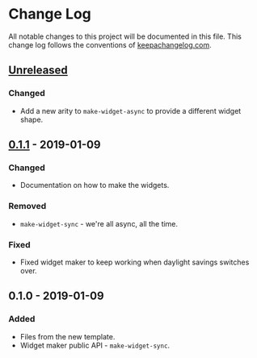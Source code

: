 # Change Log
All notable changes to this project will be documented in this file. This change log follows the conventions of [keepachangelog.com](http://keepachangelog.com/).

## [Unreleased]
### Changed
- Add a new arity to `make-widget-async` to provide a different widget shape.

## [0.1.1] - 2019-01-09
### Changed
- Documentation on how to make the widgets.

### Removed
- `make-widget-sync` - we're all async, all the time.

### Fixed
- Fixed widget maker to keep working when daylight savings switches over.

## 0.1.0 - 2019-01-09
### Added
- Files from the new template.
- Widget maker public API - `make-widget-sync`.

[Unreleased]: https://github.com/your-name/sketchy/compare/0.1.1...HEAD
[0.1.1]: https://github.com/your-name/sketchy/compare/0.1.0...0.1.1
